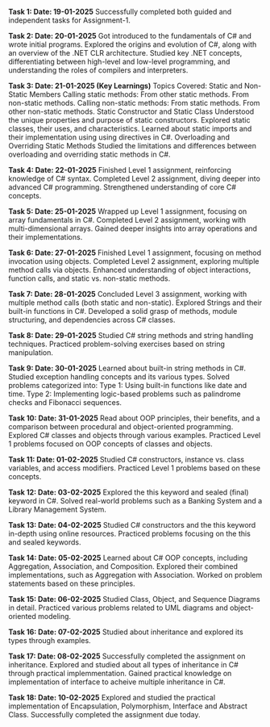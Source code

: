 **Task 1: Date: 19-01-2025**
Successfully completed both guided and independent tasks for Assignment-1.

**Task 2: Date: 20-01-2025**
Got introduced to the fundamentals of C# and wrote initial programs.
Explored the origins and evolution of C#, along with an overview of the .NET CLR architecture.
Studied key .NET concepts, differentiating between high-level and low-level programming, and understanding the roles of compilers and interpreters.

**Task 3: Date: 21-01-2025 (Key Learnings)**
Topics Covered:
Static and Non-Static Members
Calling static methods:
From other static methods.
From non-static methods.
Calling non-static methods:
From static methods.
From other non-static methods.
Static Constructor and Static Class
Understood the unique properties and purpose of static constructors.
Explored static classes, their uses, and characteristics.
Learned about static imports and their implementation using using directives in C#.
Overloading and Overriding Static Methods
Studied the limitations and differences between overloading and overriding static methods in C#.

**Task 4: Date: 22-01-2025**
Finished Level 1 assignment, reinforcing knowledge of C# syntax.
Completed Level 2 assignment, diving deeper into advanced C# programming.
Strengthened understanding of core C# concepts.

**Task 5: Date: 25-01-2025**
Wrapped up Level 1 assignment, focusing on array fundamentals in C#.
Completed Level 2 assignment, working with multi-dimensional arrays.
Gained deeper insights into array operations and their implementations.

**Task 6: Date: 27-01-2025**
Finished Level 1 assignment, focusing on method invocation using objects.
Completed Level 2 assignment, exploring multiple method calls via objects.
Enhanced understanding of object interactions, function calls, and static vs. non-static methods.

**Task 7: Date: 28-01-2025**
Concluded Level 3 assignment, working with multiple method calls (both static and non-static).
Explored Strings and their built-in functions in C#.
Developed a solid grasp of methods, module structuring, and dependencies across C# classes.

**Task 8: Date: 29-01-2025**
Studied C# string methods and string handling techniques.
Practiced problem-solving exercises based on string manipulation.

**Task 9: Date: 30-01-2025**
Learned about built-in string methods in C#.
Studied exception handling concepts and its various types.
Solved problems categorized into:
Type 1: Using built-in functions like date and time.
Type 2: Implementing logic-based problems such as palindrome checks and Fibonacci sequences.

**Task 10: Date: 31-01-2025**
Read about OOP principles, their benefits, and a comparison between procedural and object-oriented programming.
Explored C# classes and objects through various examples.
Practiced Level 1 problems focused on OOP concepts of classes and objects.

**Task 11: Date: 01-02-2025**
Studied C# constructors, instance vs. class variables, and access modifiers.
Practiced Level 1 problems based on these concepts.

**Task 12: Date: 03-02-2025**
Explored the this keyword and sealed (final) keyword in C#.
Solved real-world problems such as a Banking System and a Library Management System.

**Task 13: Date: 04-02-2025**
Studied C# constructors and the this keyword in-depth using online resources.
Practiced problems focusing on the this and sealed keywords.

**Task 14: Date: 05-02-2025**
Learned about C# OOP concepts, including Aggregation, Association, and Composition.
Explored their combined implementations, such as Aggregation with Association.
Worked on problem statements based on these principles.

**Task 15: Date: 06-02-2025**
Studied Class, Object, and Sequence Diagrams in detail.
Practiced various problems related to UML diagrams and object-oriented modeling.

**Task 16: Date: 07-02-2025**
Studied about inheritance and explored its types through examples.

**Task 17: Date: 08-02-2025**
Successfully completed the assignment on inheritance.
Explored and studied about all types of inheritance in C# through practical implemmentation.
Gained practical knowledge on implementation of interface to acheive multiple inheritance in C#.

**Task 18: Date: 10-02-2025**
Explored and studied the practical implementation of Encapsulation, Polymorphism, Interface and Abstract Class.
Successfully completed the assignment due today.
